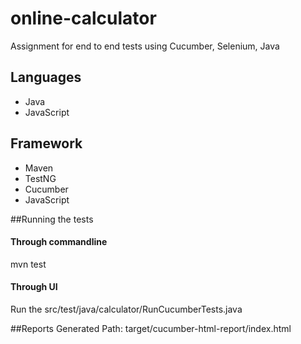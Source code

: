# online-calculator
Assignment for end to end tests using Cucumber, Selenium, Java

## Languages
* Java
* JavaScript

## Framework
* Maven
* TestNG
* Cucumber
* JavaScript

##Running the tests
####  Through commandline
mvn test

####  Through UI
Run the src/test/java/calculator/RunCucumberTests.java

##Reports Generated 
Path: target/cucumber-html-report/index.html
